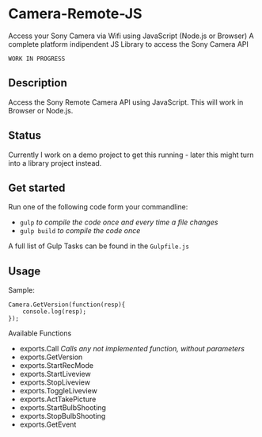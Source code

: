 # Camera-Remote-JS
Access your Sony Camera via Wifi using JavaScript (Node.js or Browser)
A complete platform indipendent JS Library to access the Sony Camera API

`WORK IN PROGRESS`

## Description
Access the Sony Remote Camera API using JavaScript. This will work in Browser or Node.js.


## Status
Currently I work on a demo project to get this running - later this might turn into a library project instead.

## Get started

Run one of the following code form your commandline:
- `gulp` *to compile the code once and every time a file changes*
- `gulp build` *to compile the code once*

A full list of Gulp Tasks can be found in the `Gulpfile.js`

## Usage

Sample:
```JS
Camera.GetVersion(function(resp){
	console.log(resp);
});
```

Available Functions
- exports.Call *Calls any not implemented function, without parameters*
- exports.GetVersion 
- exports.StartRecMode 
- exports.StartLiveview 
- exports.StopLiveview 
- exports.ToggleLiveview 
- exports.ActTakePicture 
- exports.StartBulbShooting 
- exports.StopBulbShooting 
- exports.GetEvent 